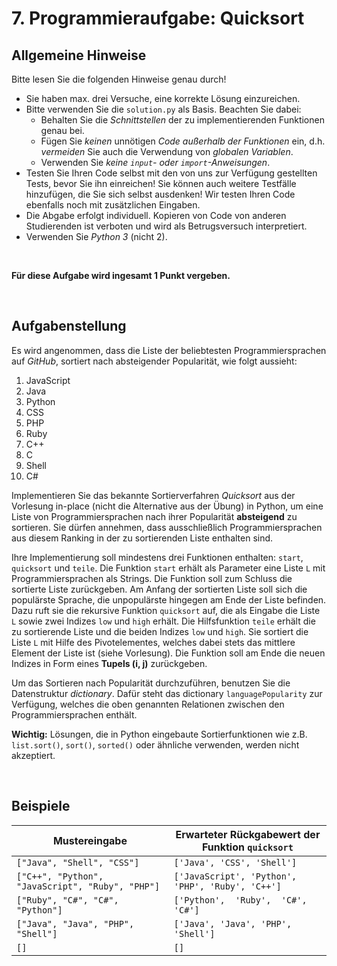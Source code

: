 # 7. Programmieraufgabe: Quicksort

## Allgemeine Hinweise

Bitte lesen Sie die folgenden Hinweise genau durch!

* Sie haben max. drei Versuche, eine korrekte Lösung einzureichen.
* Bitte verwenden Sie die `solution.py` als Basis. Beachten Sie dabei:
    - Behalten Sie die *Schnittstellen* der zu implementierenden Funktionen genau bei.
    - Fügen Sie *keinen* unnötigen *Code außerhalb der Funktionen* ein, d.h. *vermeiden* Sie auch die Verwendung von *globalen Variablen*.
    - Verwenden Sie *keine `input`- oder `import`-Anweisungen*.
* Testen Sie Ihren Code selbst mit den von uns zur Verfügung gestellten Tests, bevor Sie ihn einreichen! Sie können auch weitere Testfälle hinzufügen, die Sie sich selbst ausdenken! Wir testen Ihren Code ebenfalls noch mit zusätzlichen Eingaben.
* Die Abgabe erfolgt individuell. Kopieren von Code von anderen Studierenden ist verboten und wird als Betrugsversuch interpretiert.
* Verwenden Sie *Python 3* (nicht 2).

&nbsp;

**Für diese Aufgabe wird ingesamt 1 Punkt vergeben.**

&nbsp;

## Aufgabenstellung

Es wird angenommen, dass die Liste der beliebtesten Programmiersprachen auf *GitHub*, sortiert nach absteigender Popularität, wie folgt aussieht:
1. JavaScript
2. Java
3. Python
4. CSS
5. PHP
6. Ruby
7. C++
8. C
9. Shell
10. C#

Implementieren Sie das bekannte Sortierverfahren *Quicksort* aus der Vorlesung in-place (nicht die Alternative aus der Übung) in Python, um eine Liste von Programmiersprachen nach ihrer Popularität **absteigend** zu sortieren. 
Sie dürfen annehmen, dass ausschließlich Programmiersprachen aus diesem Ranking in der zu sortierenden Liste enthalten sind. 

Ihre Implementierung soll mindestens drei Funktionen enthalten: `start`, `quicksort` und `teile`. 
Die Funktion `start` erhält als Parameter eine Liste `L` mit Programmiersprachen als Strings. Die Funktion soll zum Schluss die sortierte Liste zurückgeben. Am Anfang der sortierten Liste soll sich die populärste Sprache, die unpopulärste hingegen am Ende der Liste befinden. 
Dazu ruft sie die rekursive Funktion `quicksort` auf, die als Eingabe die Liste `L` sowie zwei Indizes `low` und `high` erhält. 
Die Hilfsfunktion `teile` erhält die zu sortierende Liste und die beiden Indizes `low` und `high`. Sie sortiert die Liste `L` mit Hilfe des Pivotelementes, welches dabei stets das mittlere Element der Liste ist (siehe Vorlesung). Die Funktion soll am Ende die neuen Indizes in Form eines **Tupels (i, j)** zurückgeben. 

Um das Sortieren nach Popularität durchzuführen, benutzen Sie die Datenstruktur *dictionary*. Dafür steht das dictionary `languagePopularity` zur Verfügung, welches die oben genannten Relationen zwischen den Programmiersprachen enthält. 

**Wichtig:** Lösungen, die in Python eingebaute Sortierfunktionen wie z.B. `list.sort()`, `sort()`, `sorted()` oder ähnliche verwenden, werden nicht akzeptiert.

&nbsp;

## Beispiele

| Mustereingabe | Erwarteter Rückgabewert der Funktion `quicksort` |
| --- | --- |
| `["Java", "Shell", "CSS"]` | `['Java', 'CSS', 'Shell']` |
| `["C++", "Python", "JavaScript", "Ruby", "PHP"]` | `['JavaScript', 'Python', 'PHP', 'Ruby', 'C++']` |
| `["Ruby", "C#", "C#", "Python"]` | `['Python',  'Ruby',  'C#',  'C#']` |
| `["Java", "Java", "PHP", "Shell"]` | `['Java', 'Java', 'PHP', 'Shell']` |
| `[]` | `[]` |

